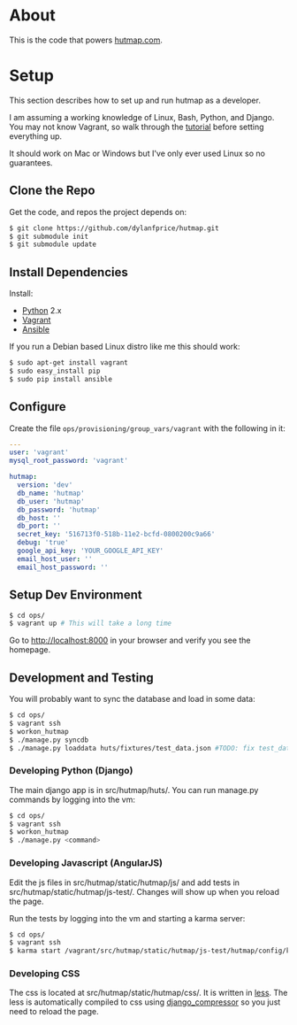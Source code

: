 # About #
This is the code that powers [hutmap.com](http://www.hutmap.com).

# Setup #

This section describes how to set up and run hutmap as a developer.

I am assuming a working knowledge of Linux, Bash, Python, and Django. You may
not know Vagrant, so walk through the
[tutorial](http://docs.vagrantup.com/v2/getting-started/) before setting
everything up.

It should work on Mac or Windows but I've only ever used Linux so no guarantees.

## Clone the Repo ##

Get the code, and repos the project depends on:

```bash
$ git clone https://github.com/dylanfprice/hutmap.git
$ git submodule init
$ git submodule update
```

## Install Dependencies ##

Install:
- [Python](http://www.python.org) 2.x
- [Vagrant](http://docs.vagrantup.com/v2/installation/)
- [Ansible](http://www.ansibleworks.com/docs/gettingstarted.html)

If you run a Debian based Linux distro like me this should work:
```bash
$ sudo apt-get install vagrant
$ sudo easy_install pip
$ sudo pip install ansible
```

## Configure ##

Create the file `ops/provisioning/group_vars/vagrant` with the following in it:
```yaml
---
user: 'vagrant'
mysql_root_password: 'vagrant'

hutmap:
  version: 'dev'
  db_name: 'hutmap' 
  db_user: 'hutmap'
  db_password: 'hutmap'
  db_host: ''
  db_port: ''
  secret_key: '516713f0-518b-11e2-bcfd-0800200c9a66'
  debug: 'true'
  google_api_key: 'YOUR_GOOGLE_API_KEY'
  email_host_user: ''
  email_host_password: ''
```
  
## Setup Dev Environment ##

```bash
$ cd ops/
$ vagrant up # This will take a long time
```

Go to <http://localhost:8000> in your browser and verify you see the homepage.

## Development and Testing ##

You will probably want to sync the database and load in some data:
```bash
$ cd ops/
$ vagrant ssh
$ workon_hutmap
$ ./manage.py syncdb
$ ./manage.py loaddata huts/fixtures/test_data.json #TODO: fix test_data fixture
```

### Developing Python (Django) ###

The main django app is in src/hutmap/huts/. You can run manage.py commands by logging into the vm:
```bash
$ cd ops/
$ vagrant ssh
$ workon_hutmap
$ ./manage.py <command>
```

### Developing Javascript (AngularJS) ###

Edit the js files in src/hutmap/static/hutmap/js/ and add tests in
src/hutmap/static/hutmap/js-test/. Changes will show up when you reload the
page. 

Run the tests by logging into the vm and starting a karma server:
```bash
$ cd ops/
$ vagrant ssh
$ karma start /vagrant/src/hutmap/static/hutmap/js-test/hutmap/config/karma.conf.js
```

### Developing CSS ###

The css is located at src/hutmap/static/hutmap/css/. It is written in
[less](http://lesscss.org/). The less is automatically compiled to css using
[django_compressor](http://django-compressor.readthedocs.org/en/latest/) so you
just need to reload the page.


